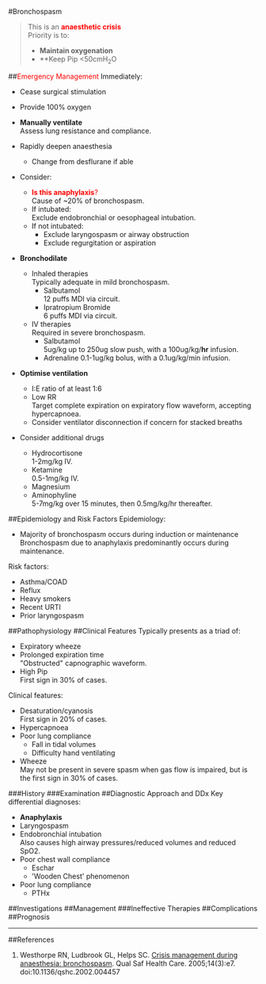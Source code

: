 #Bronchospasm

> This is an <span style="color:red">**anaesthetic crisis**</span>  
> Priority is to:
>* **Maintain oxygenation**
>* **Keep Pip \<50cmH<sub>2</sub>O


##<span style="color:red">Emergency Management</span>
Immediately:
* Cease surgical stimulation
* Provide 100% oxygen
* **Manually ventilate**  
Assess lung resistance and compliance.
* Rapidly deepen anaesthesia  
	* Change from desflurane if able
* Consider:
	* <span style="color:red">**Is this anaphylaxis**?</span>  
	Cause of ~20% of bronchospasm.
	* If intubated:  
	Exclude endobronchial or oesophageal intubation.
	* If not intubated:
		* Exclude laryngospasm or airway obstruction
		* Exclude regurgitation or aspiration


* **Bronchodilate**
	* Inhaled therapies  
	Typically adequate in mild bronchospasm.
		* Salbutamol  
		12 puffs MDI via circuit.
		* Ipratropium Bromide  
		6 puffs MDI via circuit.
	* IV therapies  
	Required in severe bronchospasm.
		* Salbutamol  
		5ug/kg up to 250ug slow push, with a 100ug/kg/**hr** infusion.
		* Adrenaline
		0.1-1ug/kg bolus, with a 0.1ug/kg/min infusion.
* **Optimise ventilation**
	* I:E ratio of at least 1:6
	* Low RR  
	Target complete expiration on expiratory flow waveform, accepting hypercapnoea.
	* Consider ventilator disconnection if concern for stacked breaths
* Consider additional drugs
	* Hydrocortisone  
	1-2mg/kg IV.
	* Ketamine  
	0.5-1mg/kg IV.
	* Magnesium
	* Aminophyline  
	5-7mg/kg over 15 minutes, then 0.5mg/kg/hr thereafter.


##Epidemiology and Risk Factors
Epidemiology:
* Majority of bronchospasm occurs during induction or maintenance  
Bronchospasm due to anaphylaxis predominantly occurs during maintenance.

Risk factors:
* Asthma/COAD
* Reflux
* Heavy smokers
* Recent URTI
* Prior laryngospasm

##Pathophysiology
##Clinical Features
Typically presents as a triad of:
* Expiratory wheeze
* Prolonged expiration time  
"Obstructed" capnographic waveform.
* High Pip  
First sign in 30% of cases.


Clinical features:
* Desaturation/cyanosis  
First sign in 20% of cases.
* Hypercapnoea
* Poor lung compliance
	* Fall in tidal volumes
	* Difficulty hand ventilating
* Wheeze  
May not be present in severe spasm when gas flow is impaired, but is the first sign in 30% of cases.





###History
###Examination
##Diagnostic Approach and DDx
Key differential diagnoses:
* **Anaphylaxis**
* Laryngospasm
* Endobronchial intubation  
Also causes high airway pressures/reduced volumes and reduced SpO2</sub>.
* Poor chest wall compliance
	* Eschar
	* 'Wooden Chest' phenomenon
* Poor lung compliance
	* PTHx


##Investigations
##Management
###Ineffective Therapies
##Complications
##Prognosis

---
##References

1. Westhorpe RN, Ludbrook GL, Helps SC. [Crisis management during anaesthesia: bronchospasm](http://qualitysafety.bmj.com/content/14/3/e7). Qual Saf Health Care. 2005;14(3):e7. doi:10.1136/qshc.2002.004457